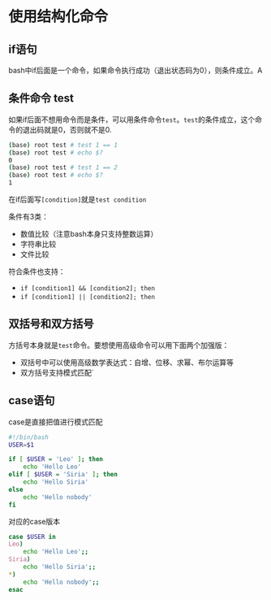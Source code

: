 # 使用结构化命令

## if语句

bash中if后面是一个命令，如果命令执行成功（退出状态码为0），则条件成立。A

## 条件命令 test

如果if后面不想用命令而是条件，可以用条件命令`test`。`test`的条件成立，这个命令的退出码就是0，否则就不是0.

```bash
(base) root test # test 1 == 1
(base) root test # echo $?
0
(base) root test # test 1 == 2
(base) root test # echo $?
1
```

在if后面写`[condition]`就是`test condition`

条件有3类：

- 数值比较（注意bash本身只支持整数运算）
- 字符串比较
- 文件比较

符合条件也支持：

- `if [condition1] && [condition2]; then`
- `if [condition1] || [condition2]; then`

## 双括号和双方括号

方括号本身就是`test`命令。要想使用高级命令可以用下面两个加强版：

- 双括号中可以使用高级数学表达式：自增、位移、求幂、布尔运算等
- 双方括号支持模式匹配`

## case语句

case是直接把值进行模式匹配

```bash
#!/bin/bash
USER=$1

if [ $USER = 'Leo' ]; then
    echo 'Hello Leo'
elif [ $USER = 'Siria' ]; then
    echo 'Hello Siria'
else
    echo 'Hello nobody'
fi
```

对应的case版本

```bash
case $USER in
Leo)
    echo 'Hello Leo';;
Siria)
    echo 'Hello Siria';;
*)
    echo 'Hello nobody';;
esac
```


